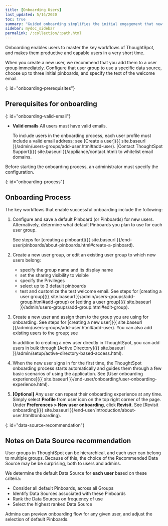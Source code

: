 ```yaml
---
title: [Onboarding Users]
last_updated: 5/14/2020
toc: true
summary: "Guided onboarding simplifies the initial engagement that new users have with ThoughtSpot, and encourages adoption throughout your organization."
sidebar: mydoc_sidebar
permalink: /:collection/:path.html
---
```


Onboarding enables users to master the key workflows of ThoughtSpot, and makes them productive and capable users in a very short time.

When you create a new user, we recommend that you add them to a user group immediately. Configure that user group to use a specific data source, choose up to three initial pinboards, and specify the text of the welcome email.

{: id="onboarding-prerequisites"}
## Prerequisites for onboarding ##

{: id="onboarding-valid-email"}
- **Valid emails**  All users must have valid emails.

  To include users in the onboarding process, each user profile must include a valid email address; see [Create a user]({{ site.baseurl }}/admin/users-groups/add-user.html#add-user). [Contact ThoughtSpot Support]({{ site.baseurl }}/appliance/contact.html) to whitelist email domains.  

Before starting the onboarding process, an administrator must specify the configuration.

{: id="onboarding-process"}
## Onboarding Process ##

The key workflows that enable successful onboarding include the following:

1. Configure and save a default Pinboard (or Pinboards) for new users. Alternatively, determine what default Pinboards you plan to use for each user group.

   See steps for [creating a pinboard]({{ site.baseurl }}/end-user/pinboards/about-pinboards.html#create-a-pinboard).

2. Create a new user group, or edit an existing user group to which new users belong:
   - specify the group name and its display name
   - set the sharing visibility to visible
   - specify the Privileges
   - select up to 3 default pinboards
   - test and customize the test welcome email.
   See steps for [creating a user group]({{ site.baseurl }}/admin/users-groups/add-group.html#add-group) or [editing a user group]({{ site.baseurl }}/admin/users-groups/add-group.html#edit-group).

3. Create a new user and assign them to the group you are using for onboarding. See steps for [creating a new user]({{ site.baseurl }}/admin/users-groups/add-user.html#add-user). You can also add existing users to the group; see

   In addition to creating a new user directly in ThoughtSpot, you can add users in bulk through [Active Directory]({{ site.baseurl }}/admin/setup/active-directory-based-access.html).

4. When the new user signs in for the first time, the ThoughtSpot onboarding process starts automatically and guides them through a few basic scenarios of using the application.
   See [User onboarding experience]({{ site.baseurl }}/end-user/onboarding/user-onboarding-experience.html).

5. **\[Optional\]** Any user can repeat their onboarding experience at any time. Simply select **Profile** from user icon on the top right corner of the page. Under **Preferences > New user onboarding**, click **Revisit**.  See [Revisit onboarding]({{ site.baseurl }}/end-user/introduction/about-user.html#onboarding).

{: id="data-source-recommendation"}
<!--SCAL-51041-->
## Notes on Data Source recommendation

User groups in ThoughtSpot can be hierarchical, and each user can belong to multiple groups. Because of this, the choice of the Recommended Data Source may be be surprising, both to users and admins.

We determine the default Data Source for **each user** based on these criteria:

* Consider all default Pinboards, across all Groups
* Identify Data Sources associated with these Pinboards
* Rank the Data Sources on frequency of use
* Select the highest ranked Data Source

Admins can preview onboarding flow for any given user, and adjust the selection of default Pinboards.
